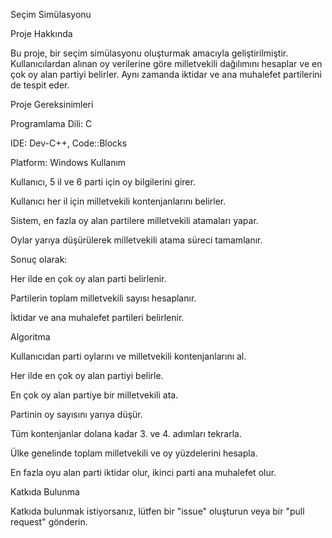 Seçim Simülasyonu

Proje Hakkında

Bu proje, bir seçim simülasyonu oluşturmak amacıyla geliştirilmiştir. Kullanıcılardan alınan oy verilerine göre milletvekili dağılımını hesaplar ve en çok oy alan partiyi belirler. Aynı zamanda iktidar ve ana muhalefet partilerini de tespit eder.

Proje Gereksinimleri

Programlama Dili: C

IDE: Dev-C++, Code::Blocks

Platform: Windows
Kullanım

Kullanıcı, 5 il ve 6 parti için oy bilgilerini girer.

Kullanıcı her il için milletvekili kontenjanlarını belirler.

Sistem, en fazla oy alan partilere milletvekili atamaları yapar.

Oylar yarıya düşürülerek milletvekili atama süreci tamamlanır.

Sonuç olarak:

Her ilde en çok oy alan parti belirlenir.

Partilerin toplam milletvekili sayısı hesaplanır.

İktidar ve ana muhalefet partileri belirlenir.

Algoritma

Kullanıcıdan parti oylarını ve milletvekili kontenjanlarını al.

Her ilde en çok oy alan partiyi belirle.

En çok oy alan partiye bir milletvekili ata.

Partinin oy sayısını yarıya düşür.

Tüm kontenjanlar dolana kadar 3. ve 4. adımları tekrarla.

Ülke genelinde toplam milletvekili ve oy yüzdelerini hesapla.

En fazla oyu alan parti iktidar olur, ikinci parti ana muhalefet olur.

Katkıda Bulunma

Katkıda bulunmak istiyorsanız, lütfen bir "issue" oluşturun veya bir "pull request" gönderin.
